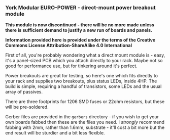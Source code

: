 ### York Modular EURO-POWER - direct-mount power breakout module

**This module is now discontinued - there will be no more made unless there is sufficient demand to justify a new run of boards and panels.**

**Information provided here is provided under the terms of the Creative Commons License Attribution-ShareAlike 4.0 International**

First of all, you're probably wondering what a direct mount module is - easy, it's a panel-sized PCB which you attach directly to your rack. 
Maybe not so good for performance use, but for tinkering around it's perfect.

Power breakouts are great for testing, so here's one which fits directly to your rack and supplies two breakouts, plus status LEDs, inside 4HP. 
The build is simple, requiring a handful of transistors, some LEDs and the usual array of passives.

There are three footprints for 1206 SMD fuses or 22ohm resistors, but these will be pre-soldered.

Gerber files are provided in the `gerbers` directory - if you wish to get your own boards fabbed then these are the files you need. I *strongly* recommend fabbing with 2mm, rather than 1.6mm, substrate - it'll cost a bit more but the end result will be sturdier and a bit less flexible.